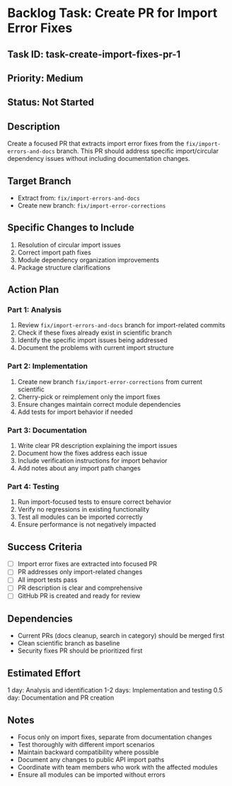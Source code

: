 # Backlog Task: Create PR for Import Error Fixes

## Task ID: task-create-import-fixes-pr-1

## Priority: Medium

## Status: Not Started

## Description
Create a focused PR that extracts import error fixes from the `fix/import-errors-and-docs` branch. This PR should address specific import/circular dependency issues without including documentation changes.

## Target Branch
- Extract from: `fix/import-errors-and-docs`
- Create new branch: `fix/import-error-corrections`

## Specific Changes to Include
1. Resolution of circular import issues
2. Correct import path fixes
3. Module dependency organization improvements
4. Package structure clarifications

## Action Plan

### Part 1: Analysis
1. Review `fix/import-errors-and-docs` branch for import-related commits
2. Check if these fixes already exist in scientific branch
3. Identify the specific import issues being addressed
4. Document the problems with current import structure

### Part 2: Implementation
1. Create new branch `fix/import-error-corrections` from current scientific
2. Cherry-pick or reimplement only the import fixes
3. Ensure changes maintain correct module dependencies
4. Add tests for import behavior if needed

### Part 3: Documentation
1. Write clear PR description explaining the import issues
2. Document how the fixes address each issue
3. Include verification instructions for import behavior
4. Add notes about any import path changes

### Part 4: Testing
1. Run import-focused tests to ensure correct behavior
2. Verify no regressions in existing functionality
3. Test all modules can be imported correctly
4. Ensure performance is not negatively impacted

## Success Criteria
- [ ] Import error fixes are extracted into focused PR
- [ ] PR addresses only import-related changes
- [ ] All import tests pass
- [ ] PR description is clear and comprehensive
- [ ] GitHub PR is created and ready for review

## Dependencies
- Current PRs (docs cleanup, search in category) should be merged first
- Clean scientific branch as baseline
- Security fixes PR should be prioritized first

## Estimated Effort
1 day: Analysis and identification
1-2 days: Implementation and testing
0.5 day: Documentation and PR creation

## Notes
- Focus only on import fixes, separate from documentation changes
- Test thoroughly with different import scenarios
- Maintain backward compatibility where possible
- Document any changes to public API import paths
- Coordinate with team members who work with the affected modules
- Ensure all modules can be imported without errors